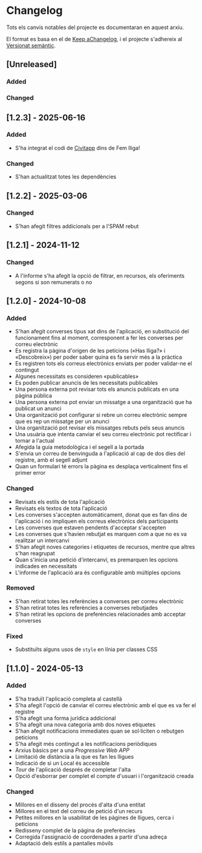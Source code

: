 # Changelog

Tots els canvis notables del projecte es documentaran en aquest arxiu.

El format es basa en el de [Keep
aChangelog](https://keepachangelog.com/en/1.0.0/), i el projecte s'adhereix al
[Versionat semàntic](https://semver.org/spec/v2.0.0.html).

## [Unreleased]

### Added

### Changed


## [1.2.3] - 2025-06-16

### Added

- S'ha integrat el codi de [Civitapp](https://github.com/transversalcoop/civitapp) dins de
  Fem lliga!

### Changed

- S'han actualitzat totes les dependències


## [1.2.2] - 2025-03-06

### Changed

- S'han afegit filtres addicionals per a l'SPAM rebut


## [1.2.1] - 2024-11-12

### Changed

- A l'informe s'ha afegit la opció de filtrar, en recursos, els oferiments segons si son
  remunerats o no


## [1.2.0] - 2024-10-08

### Added

- S'han afegit converses tipus xat dins de l'aplicació, en substitució del funcionament
  fins al moment, corresponent a fer les converses per correu electrònic
- Es registra la pàgina d'origen de les peticions («Has lliga?» i «Descobreix») per poder
  saber quina es fa servir més a la pràctica
- Es registren tots els correus electrònics enviats per poder validar-ne el contingut
- Algunes necessitats es consideren «publicables»
- Es poden publicar anuncis de les necessitats publicables
- Una persona externa pot revisar tots els anuncis publicats en una pàgina pública
- Una persona externa pot enviar un missatge a una organització que ha publicat un anunci
- Una organització pot configurar si rebre un correu electrònic sempre que es rep un
  missatge per un anunci
- Una organització pot revisar els missatges rebuts pels seus anuncis
- Una usuària que intenta canviar el seu correu electrònic pot rectificar i tornar a
  l'actual
- Afegida la guia metodològica i el segell a la portada
- S'envia un correu de benvinguda a l'aplicació al cap de dos dies del registre, amb el
  segell adjunt
- Quan un formulari té errors la pàgina es desplaça verticalment fins el primer error

### Changed

- Revisats els estils de tota l'aplicació
- Revisats els textos de tota l'aplicació
- Les converses s'accepten automàticament, donat que es fan dins de l'aplicació i no
  impliquen els correus electrònics dels participants
- Les converses que estaven pendents d'acceptar s'accepten
- Les converses que s'havien rebutjat es marquen com a que no es va realitzar un
  intercanvi
- S'han afegit noves categories i etiquetes de recursos, mentre que altres s'han reagrupat
- Quan s'inicia una petició d'intercanvi, es premarquen les opcions indicades en
  necessitats
- L'informe de l'aplicació ara és configurable amb múltiples opcions

### Removed

- S'han retirat totes les referències a converses per correu electrònic
- S'han retirat totes les referències a converses rebutjades
- S'han retirat les opcions de preferències relacionades amb acceptar converses

### Fixed

- Substituïts alguns usos de `style` en línia per classes CSS


## [1.1.0] - 2024-05-13

### Added

- S'ha traduït l'aplicació completa al castellà
- S'ha afegit l'opció de canviar el correu electrònic amb el que es va fer el
  registre
- S'ha afegit una forma jurídica addicional
- S'ha afegit una nova categoria amb dos noves etiquetes
- S'han afegit notificacions immediates quan se sol·liciten o rebutgen peticions
- S'ha afegit més contingut a les notificacions periòdiques
- Arxius bàsics per a una _Progressive Web APP_
- Limitació de distància a la que es fan les lligues
- Indicació de si un Local és accessible
- _Tour_ de l'aplicació després de completar l'alta
- Opció d'esborrar per complet el compte d'usuari i l'organització creada

### Changed

- Millores en el disseny del procés d'alta d'una entitat
- Millores en el text del correu de petició d'un recurs
- Petites millores en la usabilitat de les pàgines de lligues, cerca i peticions
- Redisseny complet de la pàgina de preferències
- Corregida l'assignació de coordenades a partir d'una adreça
- Adaptació dels estils a pantalles mòvils


